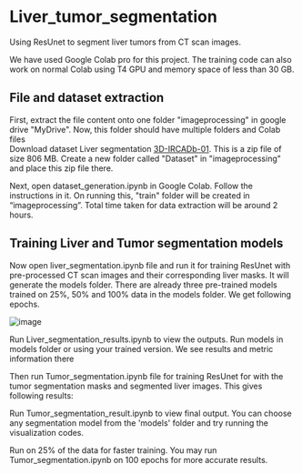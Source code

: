 # Liver_tumor_segmentation
Using ResUnet to segment liver tumors from CT scan images.

We have used Google Colab pro for this project. The training code can also work on normal Colab using T4 GPU and memory space of less than 30 GB. 

## File and dataset extraction
First, extract the file content onto one folder "imageprocessing" in google drive "MyDrive". Now, this folder should have multiple folders and Colab files  
Download dataset Liver segmentation [3D-IRCADb-01](https://www.ircad.fr/research/data-sets/liver-segmentation-3d-ircadb-01/).  This is a zip file of size 806 MB.
Create a new folder called "Dataset" in "imageprocessing" and place this zip file there.

Next, open dataset_generation.ipynb in Google Colab. Follow the instructions in it. 
On running this, "train" folder will be created in “imageprocessing”. Total time taken for data extraction will be around 2 hours.

## Training Liver and Tumor segmentation models
Now open liver_segmentation.ipynb file and run it for training ResUnet with pre-processed CT scan images and their corresponding liver masks. It will generate the models folder. There are already three pre-trained models trained on 25%, 50% and 100% data in the models folder. We get following epochs.

![image](https://private-user-images.githubusercontent.com/39149911/295383009-db91138e-5797-499e-99d5-499819b70a07.jpeg?jwt=eyJhbGciOiJIUzI1NiIsInR5cCI6IkpXVCJ9.eyJpc3MiOiJnaXRodWIuY29tIiwiYXVkIjoicmF3LmdpdGh1YnVzZXJjb250ZW50LmNvbSIsImtleSI6ImtleTUiLCJleHAiOjE3MDQ4NDk4MjIsIm5iZiI6MTcwNDg0OTUyMiwicGF0aCI6Ii8zOTE0OTkxMS8yOTUzODMwMDktZGI5MTEzOGUtNTc5Ny00OTllLTk5ZDUtNDk5ODE5YjcwYTA3LmpwZWc_WC1BbXotQWxnb3JpdGhtPUFXUzQtSE1BQy1TSEEyNTYmWC1BbXotQ3JlZGVudGlhbD1BS0lBVkNPRFlMU0E1M1BRSzRaQSUyRjIwMjQwMTEwJTJGdXMtZWFzdC0xJTJGczMlMkZhd3M0X3JlcXVlc3QmWC1BbXotRGF0ZT0yMDI0MDExMFQwMTE4NDJaJlgtQW16LUV4cGlyZXM9MzAwJlgtQW16LVNpZ25hdHVyZT03ZWRmNjZiY2ZkZmE0YzdmN2VlZGU0NWFkY2NlYmE3YWZjNmQ4ZDY1OTFkZGU5ZmUzMmIwMTliMTU2MjYxMTUwJlgtQW16LVNpZ25lZEhlYWRlcnM9aG9zdCZhY3Rvcl9pZD0wJmtleV9pZD0wJnJlcG9faWQ9MCJ9.hPjRv_G3MvzHTd4LSmgI3cx8yPIHpKTeFryvc1timMM)

Run Liver_segmentation_results.ipynb to view the outputs. Run models in models folder or using your trained version. We see results and metric information there

Then run Tumor_segmentation.ipynb file for training ResUnet for with the tumor segmentation masks and segmented liver images. This gives following results:


Run Tumor_segmentation_result.ipynb to view final output. You can choose any segmentation model from the 'models' folder and try running the visualization codes.

Run on 25% of the data for faster training. You may run Tumor_segmentation.ipynb on 100 epochs for more accurate results.

